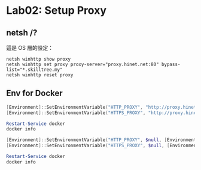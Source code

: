 # Lab02: Setup Proxy

## netsh /?

這是 OS 層的設定：

```dos
netsh winhttp show proxy
netsh winhttp set proxy proxy-server="proxy.hinet.net:80" bypass-list="*.skilltree.my"
netsh winhttp reset proxy
```

## Env for Docker

```powershell
[Environment]::SetEnvironmentVariable("HTTP_PROXY", "http://proxy.hinet.net:80/", [EnvironmentVariableTarget]::Machine)
[Environment]::SetEnvironmentVariable("HTTPS_PROXY", "http://proxy.hinet.net:80/", [EnvironmentVariableTarget]::Machine)
```

```powershell
Restart-Service docker
docker info
```

```powershell
[Environment]::SetEnvironmentVariable("HTTP_PROXY", $null, [EnvironmentVariableTarget]::Machine)
[Environment]::SetEnvironmentVariable("HTTPS_PROXY", $null, [EnvironmentVariableTarget]::Machine)
```

```powershell
Restart-Service docker
docker info
```
